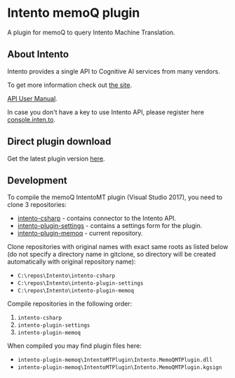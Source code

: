 # Intento memoQ plugin

A plugin for memoQ to query Intento Machine Translation.

## About Intento

Intento provides a single API to Cognitive AI services from many vendors.

To get more information check out [the site](https://inten.to/).

[API User Manual](https://github.com/intento/intento-api).

In case you don't have a key to use Intento API, please register here [console.inten.to](https://console.inten.to).

## Direct plugin download

Get the latest plugin version [here](https://drive.google.com/drive/folders/11U4Tsp08VVixyCEZCuSqyFqiNU5qazh7).

## Development

To compile the memoQ IntentoMT plugin (Visual Studio 2017), you need to clone 3 repositories:

- [intento-csharp](https://github.com/intento/intento-csharp) - contains connector to the Intento API.
- [intento-plugin-settings](https://github.com/intento/intento-plugin-settings) - contains a settings form for the plugin.
- [intento-plugin-memoq](https://github.com/intento/intento-plugin-memoq) - current repository.

Clone repositories with original names with exact same roots as listed below (do not specify a directory name in gitclone, so directory will be created automatically with original repository name):

- `C:\repos\Intento\intento-csharp`
- `C:\repos\Intento\intento-plugin-settings`
- `C:\repos\Intento\intento-plugin-memoq`

Сompile repositories in the following order:

1. `intento-csharp`
2. `intento-plugin-settings`
3. `intento-plugin-memoq`

When compiled you may find plugin files here:

- `intento-plugin-memoq\IntentoMTPlugin\Intento.MemoQMTPlugin.dll`
- `intento-plugin-memoq\IntentoMTPlugin\Intento.MemoQMTPlugin.kgsign`
